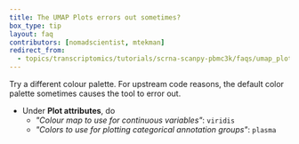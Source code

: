 ```yaml
---
title: The UMAP Plots errors out sometimes?
box_type: tip
layout: faq
contributors: [nomadscientist, mtekman]
redirect_from:
  - topics/transcriptomics/tutorials/scrna-scanpy-pbmc3k/faqs/umap_plot_errors
---
```


Try a different colour palette. For upstream code reasons, the default color palette sometimes causes the tool to error out.

- Under **Plot attributes**, do
  - *"Colour map to use for continuous variables"*: `viridis`
  - *"Colors to use for plotting categorical annotation groups"*: `plasma`

